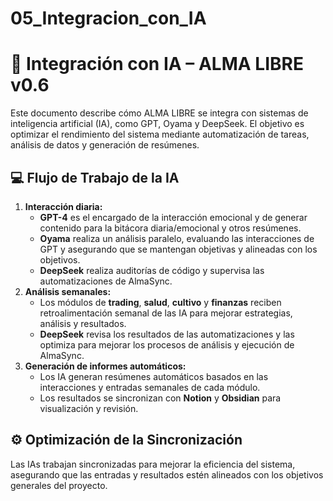 # 05_Integracion_con_IA

# 🤖 Integración con IA – ALMA LIBRE v0.6

Este documento describe cómo ALMA LIBRE se integra con sistemas de inteligencia artificial (IA), como GPT, Oyama y DeepSeek. El objetivo es optimizar el rendimiento del sistema mediante automatización de tareas, análisis de datos y generación de resúmenes.


## 💻 Flujo de Trabajo de la IA

1. **Interacción diaria:**
    - **GPT-4** es el encargado de la interacción emocional y de generar contenido para la bitácora diaria/emocional y otros resúmenes.
    - **Oyama** realiza un análisis paralelo, evaluando las interacciones de GPT y asegurando que se mantengan objetivas y alineadas con los objetivos.
    - **DeepSeek** realiza auditorías de código y supervisa las automatizaciones de AlmaSync.
2. **Análisis semanales:**
    - Los módulos de **trading**, **salud**, **cultivo** y **finanzas** reciben retroalimentación semanal de las IA para mejorar estrategias, análisis y resultados.
    - **DeepSeek** revisa los resultados de las automatizaciones y las optimiza para mejorar los procesos de análisis y ejecución de AlmaSync.
3. **Generación de informes automáticos:**
    - Los IA generan resúmenes automáticos basados en las interacciones y entradas semanales de cada módulo.
    - Los resultados se sincronizan con **Notion** y **Obsidian** para visualización y revisión.


## ⚙️ Optimización de la Sincronización

Las IAs trabajan sincronizadas para mejorar la eficiencia del sistema, asegurando que las entradas y resultados estén alineados con los objetivos generales del proyecto.

